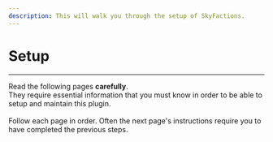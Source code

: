 ```yaml
---
description: This will walk you through the setup of SkyFactions.
---
```


# Setup
---
Read the following pages **carefully**.\
They require essential information that you must know in order to be able to setup and maintain this plugin.\
\
Follow each page in order. Often the next page's instructions require you to have completed the previous steps.

